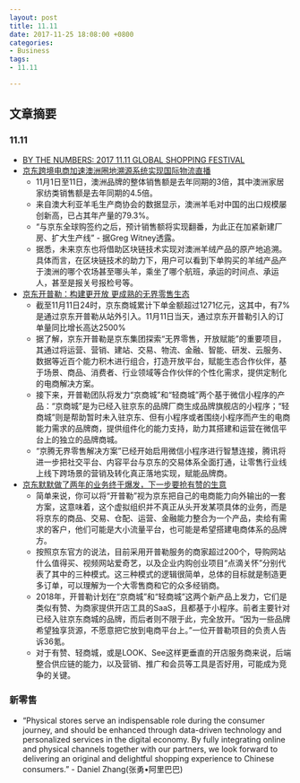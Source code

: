 ```yaml
---
layout: post
title: 11.11
date: 2017-11-25 18:08:00 +0800
categories:
- Business
tags:
- 11.11

---
```


## 文章摘要

### 11.11

- [BY THE NUMBERS: 2017 11.11 GLOBAL SHOPPING FESTIVAL](http://www.alizila.com/infographic-2017-11-11-global-shopping-festival-numbers/)
- [京东跨境电商加速澳洲圈地溯源系统实现国际物流直播](http://tech.sina.com.cn/i/2017-11-20/doc-ifynwnty5495933.shtml)
	- 11月1日至11日，澳洲品牌的整体销售额是去年同期的3倍，其中澳洲家居家纺类销售额是去年同期的4.5倍。
	- 来自澳大利亚羊毛生产商协会的数据显示，澳洲羊毛对中国的出口规模屡创新高，已占其年产量的79.3%。
	- “与京东全球购签约之后，预计销售额将实现翻番，为此正在加紧新建厂房、扩大生产线” - 据Greg Witney透露。
	- 据悉，未来京东也将借助区块链技术实现对澳洲羊绒产品的原产地追溯。具体而言，在区块链技术的助力下，用户可以看到下单购买的羊绒产品产于澳洲的哪个农场甚至哪头羊，乘坐了哪个航班，承运的时间点、承运人，甚至是报关号报检号等。
- [京东开普勒：构建更开放 更成熟的无界零售生态](http://www.chinanews.com/business/2017/11-20/8381219.shtml)
	- 截至11月11日24时，京东商城累计下单金额超过1271亿元，这其中，有7%是通过京东开普勒从站外引入。11月11日当天，通过京东开普勒引入的订单量同比增长高达2500%
	- 据了解，京东开普勒是京东集团探索“无界零售，开放赋能”的重要项目，其通过将运营、营销、建站、交易、物流、金融、智能、研发、云服务、数据等近百个能力积木进行组合，打造开放平台，赋能生态合作伙伴，基于场景、商品、消费者、行业领域等合作伙伴的个性化需求，提供定制化的电商解决方案。
	- 接下来，开普勒团队将发力“京商城”和“轻商城”两个基于微信小程序的产品：“京商城”是为已经入驻京东的品牌厂商生成品牌旗舰店的小程序；“轻商城”则是帮助暂时未入驻京东、但有小程序或者围绕小程序而产生的电商能力需求的品牌商，提供组件化的能力支持，助力其搭建和运营在微信平台上的独立的品牌商城。
	- “京腾无界零售解决方案”已经开始启用微信小程序进行智慧连接，腾讯将进一步把社交平台、内容平台与京东的交易体系全面打通，让零售行业线上线下跨场景的营销及转化真正落地实现，赋能品牌商。
- [京东默默做了两年的业务终于爆发，下一步要抢有赞的生意](http://www.sohu.com/a/204886227_114778)
	- 简单来说，你可以将“开普勒”视为京东把自己的电商能力向外输出的一套方案，这意味着，这个虚拟组织并不真正从头开发某项具体的业务，而是将京东的商品、交易、仓配、运营、金融能力整合为一个产品，卖给有需求的客户，他们可能是大小流量平台，也可能是希望搭建电商体系的品牌方。
	- 按照京东官方的说法，目前采用开普勒服务的商家超过200个，导购网站什么值得买、视频网站爱奇艺，以及企业内购创业项目“点滴关怀”分别代表了其中的三种模式。这三种模式的逻辑很简单，总体的目标就是制造更多订单，可以理解为一个大零售商和它的众多经销商。
	- 2018年，开普勒计划在“京商城”和“轻商城”这两个新产品上发力，它们是类似有赞、为商家提供开店工具的SaaS，且都基于小程序。前者主要针对已经入驻京东商城的品牌，而后者则不限于此，完全放开。“因为一些品牌希望独享货源，不愿意把它放到电商平台上。”一位开普勒项目的负责人告诉36氪。
	- 对于有赞、轻商城，或是LOOK、See这样更垂直的开店服务商来说，后端整合供应链的能力，以及营销、推广和会员等工具是否好用，可能成为竞争的关键。

### 新零售

- “Physical stores serve an indispensable role during the consumer journey, and should be enhanced through data-driven technology and personalized services in the digital economy. By fully integrating online and physical channels together with our partners, we look forward to delivering an original and delightful shopping experience to Chinese consumers.” -  Daniel Zhang(张勇•阿里巴巴)